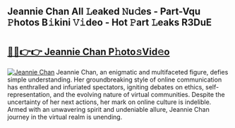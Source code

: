 ## Jeannie Chan All 𝙻eaked 𝙽u𝚍es - Part-Vqu 𝙿hotos B𝚒kini 𝚅𝚒deo - Hot 𝙿art 𝙻eaks R3DuE

# <h2><a href="http://ld61bb7.urlbe.top/?page=Jeannie+Chan">🔗🔗👉👉 Jeannie Chan P𝚑oto𝚜Vid𝚎o</a></h2>

[![Jeannie Chan](https://i.imgur.com/eBuTRDB.gif)](http://ld61bb7.urlbe.top/?page=Jeannie+Chan)
Jeannie Chan, an enigmatic and multifaceted figure, defies simple understanding. Her groundbreaking style of online communication has enthralled and infuriated spectators, igniting debates on ethics, self-representation, and the evolving nature of virtual communities. Despite the uncertainty of her next actions, her mark on online culture is indelible. Armed with an unwavering spirit and undeniable allure, Jeannie Chan journey in the virtual realm is unending.
